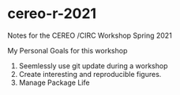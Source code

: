 # cereo-r-2021

Notes for the CEREO /CIRC Workshop Spring 2021

My Personal Goals for this workshop
1. Seemlessly use git update during a workshop
2. Create interesting and reproducible figures.
3. Manage Package Life

